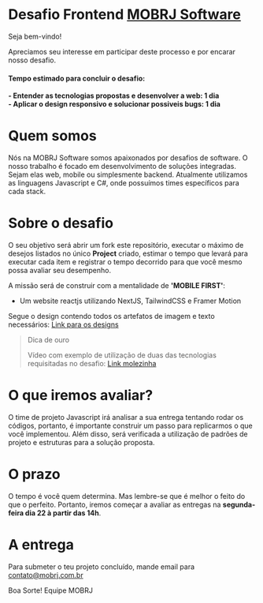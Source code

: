 # Desafio Frontend [MOBRJ Software](https://www.mobrj.com.br)

Seja bem-vindo!

Apreciamos seu interesse em participar deste processo e por encarar nosso desafio.

<h4>Tempo estimado para concluir o desafio:</h4>
<strong>- Entender as tecnologias propostas e desenvolver a web: 1 dia</strong><br />
<strong>- Aplicar o design responsivo e solucionar possiveis bugs: 1 dia</strong><br />


# Quem somos

Nós na MOBRJ Software somos apaixonados por desafios de software. O nosso trabalho é focado em desenvolvimento de soluções integradas. Sejam elas web, mobile ou simplesmente backend. Atualmente utilizamos as linguagens Javascript e C#, onde possuímos times específicos para cada stack.

# Sobre o desafio

O seu objetivo será abrir um fork este repositório, executar o máximo de desejos listados no único **Project** criado, estimar o tempo que levará para executar cada item e registrar o tempo decorrido para que você mesmo possa avaliar seu desempenho.

A missão será de construir com a mentalidade de **'MOBILE FIRST'**:

- Um website reactjs utilizando NextJS, TailwindCSS e Framer Motion

Segue o design contendo todos os artefatos de imagem e texto necessários: [Link para os designs](https://www.figma.com/file/jJ7GHmAetLDb0O0dcYEMwD/Desafio-MOBRJ?node-id=438%3A9688)

> Dica de ouro
>
> Vídeo com exemplo de utilização de duas das tecnologias requisitadas no desafio: [Link molezinha](https://www.youtube.com/watch?v=n_GU1yTImJg)

# O que iremos avaliar?

O time de projeto Javascript irá analisar a sua entrega tentando rodar os códigos, portanto, é importante construir um passo para replicarmos o que você implementou. Além disso, será verificada a utilização de padrões de projeto e estruturas para a solução proposta.

# O prazo

O tempo é você quem determina. Mas lembre-se que é melhor o feito do que o perfeito. Portanto, iremos começar a avaliar as entregas na **segunda-feira dia 22 à partir das 14h**.

# A entrega

Para submeter o teu projeto concluído, mande email para contato@mobrj.com.br

Boa Sorte!
Equipe MOBRJ
